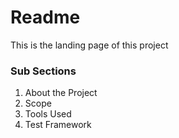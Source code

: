 <html><h1>Readme</h1></html>
<p>This is the landing page of this project</p>

<h3>Sub Sections</h3>
<ol>
<li>About the Project</li>
<li>Scope</li>
<li>Tools Used</li>
<li>Test Framework</li></ol>